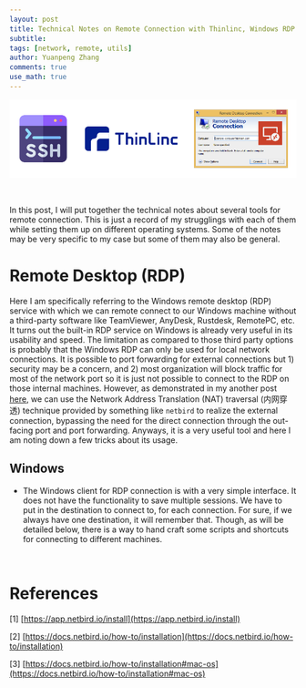 ```yaml
---
layout: post
title: Technical Notes on Remote Connection with Thinlinc, Windows RDP and SSH
subtitle:
tags: [network, remote, utils]
author: Yuanpeng Zhang
comments: true
use_math: true
---
```


<p align='center'>
<img src="/assets/img/posts/remote_connect.png"
   style="border:none;"
   width="800"
   alt="remote"
   title="remote" />
</p>

<br />

In this post, I will put together the technical notes about several tools for remote connection. This is just a record of my strugglings with each of them while setting them up on different operating systems. Some of the notes may be very specific to my case but some of them may also be general.

Remote Desktop (RDP)
===

Here I am specifically referring to the Windows remote desktop (RDP) service with which we can remote connect to our Windows machine without a third-party software like TeamViewer, AnyDesk, Rustdesk, RemotePC, etc. It turns out the built-in RDP service on Windows is already very useful in its usability and speed. The limitation as compared to those third party options is probably that the Windows RDP can only be used for local network connections. It is possible to port forwarding for external connections but 1) security may be a concern, and 2) most organization will block traffic for most of the network port so it is just not possible to connect to the RDP on those internal machines. However, as demonstrated in my another post [here](https://iris2020.net/2025-06-23-netbird_notes), we can use the Network Address Translation (NAT) traversal (内网穿透) technique provided by something like `netbird` to realize the external connection, bypassing the need for the direct connection through the out-facing port and port forwarding. Anyways, it is a very useful tool and here I am noting down a few tricks about its usage.

## Windows

- The Windows client for RDP connection is with a very simple interface. It does not have the functionality to save multiple sessions. We have to put in the destination to connect to, for each connection. For sure, if we always have one destination, it will remember that. Though, as will be detailed below, there is a way to hand craft some scripts and shortcuts for connecting to different machines.

<br />

References
===

[1] [https://app.netbird.io/install](https://app.netbird.io/install)

[2] [https://docs.netbird.io/how-to/installation](https://docs.netbird.io/how-to/installation)

[3] [https://docs.netbird.io/how-to/installation#mac-os](https://docs.netbird.io/how-to/installation#mac-os)